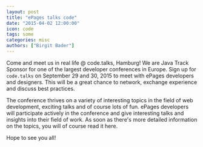 ```yaml
---
layout: post
title: "ePages talks code"
date: "2015-04-02 12:00:00"
icon: code
tags: some
categories: misc
authors: ["Birgit Bader"]
---
```


Come and meet us in real life @ code.talks, Hamburg! We are Java Track Sponsor for one of the largest developer conferences in Europe. Sign up for `code.talks` on September 29 and 30, 2015 to meet with ePages developers and designers. This will be a great chance to network, exchange experience and discuss best practices.

The conference thrives on a variety of interesting topics in the field of web development, exciting talks and of course lots of fun. ePages developers will participate actively in the conference and give interesting talks and insights into their field of work.
As soon as there's more detailed information on the topics, you will of course read it here.

Hope to see you all!
